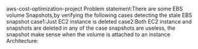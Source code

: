aws-cost-optimization-project
Problem statement:There are some EBS volume Snapshots,by verifying the following cases detecting the stale EBS snapshot
case1:Just EC2 instance is deleted
case2:Both EC2 instance and snapshots are deleted in any of the case snapshots are useless, the snapshot make sense when the volume is attached to an instance
Architecture:

